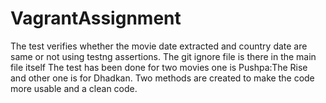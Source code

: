 # VagrantAssignment
The test verifies whether the movie date extracted and country date are same or not using testng assertions.
The git ignore file is there in the main file itself 
The test has been done for two movies one is Pushpa:The Rise and other one is for Dhadkan.
Two methods are created to make the code more usable and a clean code.
